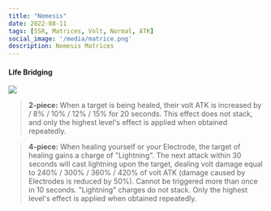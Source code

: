 ```yaml
---
title: "Nemesis"
date: 2022-08-11
tags: [SSR, Matrices, Volt, Normal, ATK]
social_image: '/media/matrice.png'
description: Nemesis Matrices
---
```

#### Life Bridging

![](https://i.postimg.cc/6qrPnJgk/Nemesis-m.png)

> **2-piece:** When a target is being healed, their volt ATK is increased by / 8% / 10% / 12% / 15% for 20 seconds. This effect does not stack, and only the highest level's effect is applied when obtained repeatedly.

> **4-piece:** When healing yourself or your Electrode, the target of healing gains a charge of "Lightning". The next attack within 30 seconds will cast lightning upon the target, dealing volt damage equal to 240% / 300% / 360% / 420% of volt ATK (damage caused by Electrodes is reduced by 50%). Cannot be triggered more than once in 10 seconds. "Lightning" charges do not stack. Only the highest level's effect is applied when obtained repeatedly.
